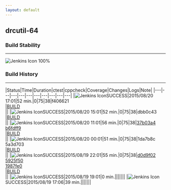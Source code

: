 ```yaml
---
layout: default
---
```

## drcutil-64
### Build Stability
___
![Jenkins Icon](http://jenkinshrg.github.io/images/48x48/health-80plus.png)
100%
  
### Build History
___
|Status|Time|Duration|<span class='badge'>ctest</span>|<span class='badge'>cppcheck</span>|Coverage|Changes|Logs|Note|
|---|---|---|---|---|---|---|---|---|---|
|![Jenkins Icon](http://jenkinshrg.github.io/images/24x24/blue.png)SUCCESS|2015/08/20 17:01|52 min.|0|75|38|f406621<br>|[BUILD](https://drive.google.com/file/d/0B54sHwaxmuM4WTE1R0JiQ2JCNE0/view?usp=drivesdk)<br>||
|![Jenkins Icon](http://jenkinshrg.github.io/images/24x24/blue.png)SUCCESS|2015/08/20 15:01|52 min.|0|75|38|dbb0c43<br>|[BUILD](https://drive.google.com/file/d/0B54sHwaxmuM4dFJQT0xOZTdrREE/view?usp=drivesdk)<br>||
|![Jenkins Icon](http://jenkinshrg.github.io/images/24x24/blue.png)SUCCESS|2015/08/20 11:01|56 min.|0|75|38|[37b03a4](https://github.com/jrl-umi3218/hmc2/commit/37b03a4)<br>[b6fdff9](https://github.com/jrl-umi3218/hrpsys-humanoid/commit/b6fdff9)<br>|[BUILD](https://drive.google.com/file/d/0B54sHwaxmuM4TGtvSkZHWlIwSDA/view?usp=drivesdk)<br>||
|![Jenkins Icon](http://jenkinshrg.github.io/images/24x24/blue.png)SUCCESS|2015/08/20 00:01|51 min.|0|75|38|1da7b8c<br>5a3d703<br>|[BUILD](https://drive.google.com/file/d/0B54sHwaxmuM4TGlyS2o0amZxTGM/view?usp=drivesdk)<br>||
|![Jenkins Icon](http://jenkinshrg.github.io/images/24x24/blue.png)SUCCESS|2015/08/19 22:01|55 min.|0|75|38|[d0d9f02](https://github.com/fkanehiro/hrpsys-base/commit/d0d9f02)<br>[5925f50](https://github.com/fkanehiro/hrpsys-base/commit/5925f50)<br>[1987fe0](https://github.com/fkanehiro/hrpsys-base/commit/1987fe0)<br>|[BUILD](https://drive.google.com/file/d/0B54sHwaxmuM4S1RLZEdtZW5sa1k/view?usp=drivesdk)<br>||
|![Jenkins Icon](http://jenkinshrg.github.io/images/24x24/blue.png)SUCCESS|2015/08/19 19:01|0 min.|||||||
|![Jenkins Icon](http://jenkinshrg.github.io/images/24x24/blue.png)SUCCESS|2015/08/19 17:06|39 min.|||||||
